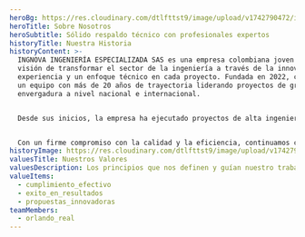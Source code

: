 ```yaml
---
heroBg: https://res.cloudinary.com/dtlfttst9/image/upload/v1742790472/img-20250313-wa0040_wpdtiw.jpg
heroTitle: Sobre Nosotros
heroSubtitle: Sólido respaldo técnico con profesionales expertos
historyTitle: Nuestra Historia
historyContent: >-
  INGNOVA INGENIERÍA ESPECIALIZADA SAS es una empresa colombiana joven con la
  visión de transformar el sector de la ingeniería a través de la innovación, la
  experiencia y un enfoque técnico en cada proyecto. Fundada en 2022, cuenta con
  un equipo con más de 20 años de trayectoria liderando proyectos de gran
  envergadura a nivel nacional e internacional.


  Desde sus inicios, la empresa ha ejecutado proyectos de alta ingeniería en puentes, cimentaciones, infraestructura vial y rehabilitación estructural, destacándose por la precisión técnica, el uso de tecnología avanzada y el cumplimiento efectivo en cada obra.


  Con un firme compromiso con la calidad y la eficiencia, continuamos creciendo y consolidándonos como un referente en la ingeniería civil, desarrollando soluciones innovadoras que contribuyen al desarrollo del país.
historyImage: https://res.cloudinary.com/dtlfttst9/image/upload/v1742790474/dji_0093_piavcq.jpg
valuesTitle: Nuestros Valores
valuesDescription: Los principios que nos definen y guían nuestro trabajo
valueItems:
  - cumplimiento_efectivo
  - exito_en_resultados
  - propuestas_innovadoras
teamMembers:
  - orlando_real
---
```

